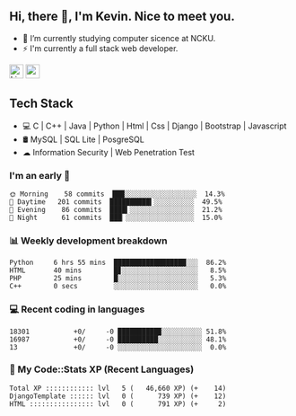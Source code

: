 ## Hi, there 👋, I'm Kevin. Nice to meet you.

- 🌱 I’m currently studying computer sicence at NCKU.
- ⚡ I'm currently a full stack web developer.

<a href="https://www.linkedin.com/in/kevin12686/"><img alt="LinkedIn" src="https://img.shields.io/badge/linkedin%20-%230077B5.svg?&style=for-the-badge&logo=linkedin&logoColor=white" height=25></a>
<a href="https://www.instagram.com/kevin12686/"><img src="https://img.shields.io/badge/instagram-3f729b?&style=for-the-badge&logo=instagram&logoColor=white" height=25></a>

## Tech Stack

* 💻 C | C++ | Java | Python | Html | Css | Django | Bootstrap | Javascript
* 🛢️ MySQL | SQL Lite | PosgreSQL
* ☁ Information Security | Web Penetration Test

### I'm an early 🐤

<!-- early_bird start -->

```text
🌞 Morning    58 commits  ███░░░░░░░░░░░░░░░░░░  14.3%
🌆 Daytime   201 commits  ██████████▍░░░░░░░░░░  49.5%
🌃 Evening    86 commits  ████▍░░░░░░░░░░░░░░░░  21.2%
🌙 Night      61 commits  ███▏░░░░░░░░░░░░░░░░░  15.0%
```

<!-- early_bird end -->

### 📊 Weekly development breakdown

<!-- code_time start -->

```text
Python     6 hrs 55 mins  ██████████████████░░░  86.2%
HTML       40 mins        █▊░░░░░░░░░░░░░░░░░░░   8.5%
PHP        25 mins        █░░░░░░░░░░░░░░░░░░░░   5.3%
C++        0 secs         ░░░░░░░░░░░░░░░░░░░░░   0.0%
```

<!-- code_time end -->

### 💻 Recent coding in languages

<!-- code_diff start -->

```text
18301           +0/     -0 ██████████▉░░░░░░░░░░ 51.8%
16987           +0/     -0 ██████████░░░░░░░░░░░ 48.1%
13              +0/     -0 ░░░░░░░░░░░░░░░░░░░░░  0.0%
```

<!-- code_diff end -->

### 🧰 My Code::Stats XP (Recent Languages)

<!-- codestats start -->

```text
Total XP :::::::::::: lvl   5 (   46,660 XP) (+    14)
DjangoTemplate :::::: lvl   0 (      739 XP) (+    12)
HTML :::::::::::::::: lvl   0 (      791 XP) (+     2)
```

<!-- codestats end -->

